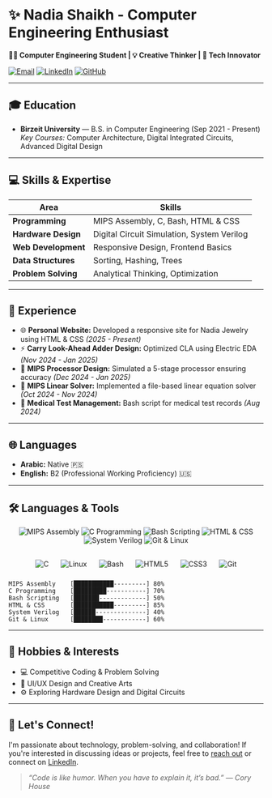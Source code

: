 # ✨ Nadia Shaikh - Computer Engineering Enthusiast

**👩‍💻 Computer Engineering Student | 💡 Creative Thinker | 🔧 Tech Innovator**

[![Email](https://img.shields.io/badge/Email-nadiathaer77%40gmail.com-D14836?style=flat&logo=gmail&logoColor=white)](mailto:nadiathaer77@gmail.com)
[![LinkedIn](https://img.shields.io/badge/LinkedIn-Nadia%20Shaikh-blue?style=flat&logo=linkedin)](http://www.linkedin.com/in/nadia-shaikh-04434321b)
[![GitHub](https://img.shields.io/badge/GitHub-NadiaThaer-333?style=flat&logo=github)](https://github.com/NadiaThaer)

---

## 🎓 Education
- **Birzeit University** — B.S. in Computer Engineering (Sep 2021 - Present)  
*Key Courses:* Computer Architecture, Digital Integrated Circuits, Advanced Digital Design

---

## 💻 Skills & Expertise
| Area | Skills |
|------|--------|
| **Programming** | MIPS Assembly, C, Bash, HTML & CSS |
| **Hardware Design** | Digital Circuit Simulation, System Verilog |
| **Web Development** | Responsive Design, Frontend Basics |
| **Data Structures** | Sorting, Hashing, Trees |
| **Problem Solving** | Analytical Thinking, Optimization |

---

## 💼 Experience
- 🌐 **Personal Website:** Developed a responsive site for Nadia Jewelry using HTML & CSS *(2025 - Present)*
- ⚡ **Carry Look-Ahead Adder Design:** Optimized CLA using Electric EDA *(Nov 2024 - Jan 2025)*
- 🧠 **MIPS Processor Design:** Simulated a 5-stage processor ensuring accuracy *(Dec 2024 - Jan 2025)*
- 📂 **MIPS Linear Solver:** Implemented a file-based linear equation solver *(Oct 2024 - Nov 2024)*
- 💉 **Medical Test Management:** Bash script for medical test records *(Aug 2024)*

---

## 🌐 Languages
- **Arabic:** Native 🇵🇸
- **English:** B2 (Professional Working Proficiency) 🇺🇸

---

## 🛠️ Languages & Tools

<div align="center">
    <canvas id="skillsChart" width="400" height="400"></canvas>
</div>

<script>
const canvas = document.getElementById('skillsChart');
const ctx = canvas.getContext('2d');

const skills = [
    { label: 'MIPS Assembly', level: 80, color: '#FF6F61' },
    { label: 'C Programming', level: 70, color: '#6B5B95' },
    { label: 'Bash Scripting', level: 50, color: '#88B04B' },
    { label: 'HTML & CSS', level: 85, color: '#FFA500' },
    { label: 'System Verilog', level: 40, color: '#92A8D1' },
    { label: 'Git & Linux', level: 60, color: '#009688' }
];

const centerX = canvas.width / 2;
const centerY = canvas.height / 2;
const radius = 150;
const angleStep = (2 * Math.PI) / skills.length;

skills.forEach((skill, index) => {
    const angle = index * angleStep - Math.PI / 2;
    const x = centerX + Math.cos(angle) * (radius * skill.level / 100);
    const y = centerY + Math.sin(angle) * (radius * skill.level / 100);

    ctx.beginPath();
    ctx.arc(x, y, 20, 0, 2 * Math.PI);
    ctx.fillStyle = skill.color;
    ctx.fill();

    ctx.fillStyle = '#333';
    ctx.font = '14px Arial';
    ctx.fillText(skill.label, x - 30, y - 30);
});
</script>


<div align="center">
  <img src="https://img.shields.io/badge/MIPS%20Assembly-%2380%25-orange?style=for-the-badge" alt="MIPS Assembly" />
  <img src="https://img.shields.io/badge/C%20Programming-%2370%25-brightgreen?style=for-the-badge" alt="C Programming" />
  <img src="https://img.shields.io/badge/Bash%20Scripting-%2350%25-yellow?style=for-the-badge" alt="Bash Scripting" />
  <img src="https://img.shields.io/badge/HTML%20&%20CSS-%2385%25-blueviolet?style=for-the-badge" alt="HTML & CSS" />
  <img src="https://img.shields.io/badge/System%20Verilog-%2340%25-red?style=for-the-badge" alt="System Verilog" />
  <img src="https://img.shields.io/badge/Git%20&%20Linux-%2360%25-blue?style=for-the-badge" alt="Git & Linux" />
</div>

<div align="center" style="margin-top: 20px;">
  <img src="https://img.icons8.com/color/48/000000/c-programming.png" alt="C" style="margin: 10px;" />
  <img src="https://img.icons8.com/color/48/000000/linux.png" alt="Linux" style="margin: 10px;" />
  <img src="https://img.icons8.com/color/48/000000/bash.png" alt="Bash" style="margin: 10px;" />
  <img src="https://img.icons8.com/color/48/000000/html-5.png" alt="HTML5" style="margin: 10px;" />
  <img src="https://img.icons8.com/color/48/000000/css3.png" alt="CSS3" style="margin: 10px;" />
  <img src="https://img.icons8.com/color/48/000000/git.png" alt="Git" style="margin: 10px;" />
</div>

```
MIPS Assembly    [███████████---------] 80%
C Programming    [█████████-----------] 70%
Bash Scripting   [███████-------------] 50%
HTML & CSS       [███████████---------] 85%
System Verilog   [██████--------------] 40%
Git & Linux      [████████------------] 60%
```

---

## 🎯 Hobbies & Interests
- 💻 Competitive Coding & Problem Solving
- 🎨 UI/UX Design and Creative Arts
- ⚙️ Exploring Hardware Design and Digital Circuits

---

## 💬 Let's Connect!
I'm passionate about technology, problem-solving, and collaboration! If you're interested in discussing ideas or projects, feel free to [reach out](mailto:nadiathaer77@gmail.com) or connect on [LinkedIn](http://www.linkedin.com/in/nadia-shaikh-04434321b).

> *“Code is like humor. When you have to explain it, it’s bad.” — Cory House*
